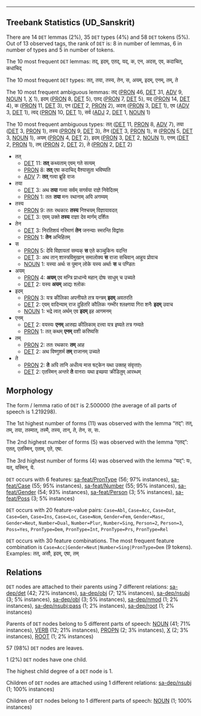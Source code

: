 

--------------------------------------------------------------------------------

## Treebank Statistics (UD_Sanskrit)

There are 14 `DET` lemmas (2%), 35 `DET` types (4%) and 58 `DET` tokens (5%).
Out of 13 observed tags, the rank of `DET` is: 8 in number of lemmas, 6 in number of types and 5 in number of tokens.

The 10 most frequent `DET` lemmas: तद्, इदम्, एतद्, यद्, क, एन, अदस्, एव, कदाचित्, कधाचिद्

The 10 most frequent `DET` types:  तत्, तया, तस्य, तेन, स, अयम्, इदम्, एनम्, तम्, ते

The 10 most frequent ambiguous lemmas: तद् ([PRON]() 46, [DET]() 31, [ADV]() 9, [NOUN]() 1, [X]() 1), इदम् ([PRON]() 8, [DET]() 5), एतद् ([PRON]() 7, [DET]() 5), यद् ([PRON]() 14, [DET]() 4), क ([PRON]() 11, [DET]() 3), एन ([DET]() 2, [PRON]() 2), अदस् ([PRON]() 3, [DET]() 1), एव ([ADV]() 3, [DET]() 1), त्वद् ([PRON]() 10, [DET]() 1), सर्व ([ADJ]() 2, [DET]() 1, [NOUN]() 1)

The 10 most frequent ambiguous types:  तत् ([DET]() 11, [PRON]() 8, [ADV]() 7), तया ([DET]() 3, [PRON]() 1), तस्य ([PRON]() 9, [DET]() 3), तेन ([DET]() 3, [PRON]() 1), स ([PRON]() 5, [DET]() 3, [NOUN]() 1), अयम् ([PRON]() 4, [DET]() 2), इदम् ([PRON]() 3, [DET]() 2, [NOUN]() 1), एनम् ([DET]() 2, [PRON]() 1), तम् ([PRON]() 2, [DET]() 2), ते ([PRON]() 2, [DET]() 2)


* तत्
  * [DET]() 11: <b>तत्</b> कथ्यताम् एवम् गते सत्यम्
  * [PRON]() 8: <b>तत्</b> एषा कदाचिद् वैश्यासुता भविष्यति
  * [ADV]() 7: <b>तत्</b> गत्वा ब्रूहि राजः
* तया
  * [DET]() 3: अथ <b>तया</b> गत्वा सर्वम् सगर्वया राज्ञे निवेदितम्
  * [PRON]() 1: ततः <b>तया</b> मनः रथानाम् अपि अगम्यम्
* तस्य
  * [PRON]() 9: ततः रथकारः <b>तस्य</b> निश्चयम् विज्ञायावदत्
  * [DET]() 3: एवम् उक्ते <b>तस्य</b> राज्ञा देव मार्गम् दर्शितः
* तेन
  * [DET]() 3: निरतिशयं गरिमाणं <b>तेन</b> जनन्याः स्मरन्ति विद्वांसः
  * [PRON]() 1: <b>तेन</b> अभिहितम्
* स
  * [PRON]() 5: देवि विज्ञायतां सम्यक् <b>स</b> एते कञ्चुकिनः वदन्ति
  * [DET]() 3: अथ तान् शास्त्रविमुखान् समालोक्य <b>स</b> राजा सचिवान् आहूय प्रोवाच
  * [NOUN]() 1: यस्या अर्थः स पुमान् लोके यस्य अर्थाः <b>स</b> च पण्डितः
* अयम्
  * [PRON]() 4: <b>अयम्</b> एव मन्त्रि प्राधान्ये महान् दोषः साधुम् च उच्यते
  * [DET]() 2: यस्य <b>अयम्</b> आद्यः श्लोकः
* इदम्
  * [PRON]() 3: यत्र कीलिका अपनीयते तत्र यन्त्रम् <b>इदम्</b> अवतरति
  * [DET]() 2: एवम् वादिन्याम् राज दुहितरि कौलिकः गम्भीर श्लक्ष्णया गिरा शनैः <b>इदम्</b> उवाच
  * [NOUN]() 1: भद्रे त्वत् अर्थम् एव <b>इदम्</b> इह आगमनम्
* एनम्
  * [DET]() 2: वयस्यः <b>एनम्</b> आरुह्य कीलिकाम् दत्त्वा यत्र इष्यते तत्र गम्यते
  * [PRON]() 1: तत् कथम् <b>एनम्</b> वशी करिष्यसि
* तम्
  * [PRON]() 2: ततः रथकारः <b>तम्</b> आह
  * [DET]() 2: अथ विष्णुशर्म <b>तम्</b> राजानम् उच्यते
* ते
  * [PRON]() 2: <b>ते</b> अपि तानि अधीत्य मास षट्केन यथा उक्तह् संवृत्ताḥ
  * [DET]() 2: एतस्मिन् अन्तरे <b>ते</b> वानराः यथा इच्छया क्रीडितुम् आरब्धम्

## Morphology

The form / lemma ratio of `DET` is 2.500000 (the average of all parts of speech is 1.219298).

The 1st highest number of forms (11) was observed with the lemma “तद्”: तत्, तम्, तया, तस्मात्, तस्मै, तस्य, तान्, ते, तेन, स, सः.

The 2nd highest number of forms (5) was observed with the lemma “एतद्”: एतत्, एतस्मिन्, एताम्, एते, एषा.

The 3rd highest number of forms (4) was observed with the lemma “यद्”: यः, यत्, यस्मिन्, ये.

`DET` occurs with 6 features: [sa-feat/PronType]() (56; 97% instances), [sa-feat/Case]() (55; 95% instances), [sa-feat/Number]() (55; 95% instances), [sa-feat/Gender]() (54; 93% instances), [sa-feat/Person]() (3; 5% instances), [sa-feat/Poss]() (3; 5% instances)

`DET` occurs with 20 feature-value pairs: `Case=Abl`, `Case=Acc`, `Case=Dat`, `Case=Gen`, `Case=Ins`, `Case=Loc`, `Case=Nom`, `Gender=Fem`, `Gender=Masc`, `Gender=Neut`, `Number=Dual`, `Number=Plur`, `Number=Sing`, `Person=2`, `Person=3`, `Poss=Yes`, `PronType=Dem`, `PronType=Int`, `PronType=Prs`, `PronType=Rel`

`DET` occurs with 30 feature combinations.
The most frequent feature combination is `Case=Acc|Gender=Neut|Number=Sing|PronType=Dem` (9 tokens).
Examples: तत्, असौ, इदम्, एषा, तम्


## Relations

`DET` nodes are attached to their parents using 7 different relations: [sa-dep/det]() (42; 72% instances), [sa-dep/obj]() (7; 12% instances), [sa-dep/nsubj]() (3; 5% instances), [sa-dep/obl]() (3; 5% instances), [sa-dep/nmod]() (1; 2% instances), [sa-dep/nsubj:pass]() (1; 2% instances), [sa-dep/root]() (1; 2% instances)

Parents of `DET` nodes belong to 5 different parts of speech: [NOUN]() (41; 71% instances), [VERB]() (12; 21% instances), [PROPN]() (2; 3% instances), [X]() (2; 3% instances), [ROOT]() (1; 2% instances)

57 (98%) `DET` nodes are leaves.

1 (2%) `DET` nodes have one child.

The highest child degree of a `DET` node is 1.

Children of `DET` nodes are attached using 1 different relations: [sa-dep/nsubj]() (1; 100% instances)

Children of `DET` nodes belong to 1 different parts of speech: [NOUN]() (1; 100% instances)


